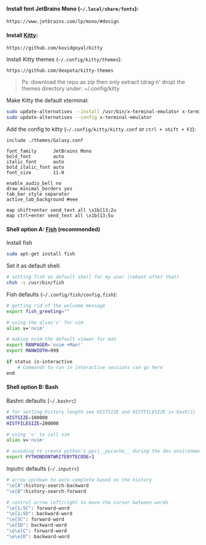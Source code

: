 ####  Install font JetBrains Mono (`~/.local/share/fonts`):
```
https://www.jetbrains.com/lp/mono/#design
```

####  Install [Kitty](https://sw.kovidgoyal.net/kitty):
```
https://github.com/kovidgoyal/kitty
```

Install Kitty themes (`~/.config/kitty/themes`):
```
https://github.com/dexpota/kitty-themes
```
>  Ps: download the repo as zip then only extract (drag n' drop) the themes directory under: ~/.config/kitty

Make Kitty the default xterminal:
```bash
sudo update-alternatives --install /usr/bin/x-terminal-emulator x-terminal-emulator /usr/bin/kitty 50
sudo update-alternatives --config x-terminal-emulator
```

Add the config to kitty (`~/.config/kitty/kitty.conf` or `ctrl + shift + F2`):
```
include ./themes/Galaxy.conf

font_family      JetBrains Mono
bold_font        auto
italic_font      auto
bold_italic_font auto
font_size        11.0

enable_audio_bell no
draw_minimal_borders yes
tab_bar_style separator
active_tab_background #eee

map shift+enter send_text all \x1b[13;2u
map ctrl+enter send_text all \x1b[13;5u
```

#### Shell option A: [Fish](https://fishshell.com) (recommended)
Install fish
```bash
sudo apt-get install fish
```

Set it as default shell:
```bash
# setting fish as default shell for my user (reboot after that)
chsh -s /usr/bin/fish
```

Fish defaults (`~/.config/fish/config.fish`):
```bash
# getting rid of the welcome message
export fish_greeting=""

# using the alias'v' for vim
alias v='nvim'

# making nvim the default viewer for man
export MANPAGER='nvim +Man!'
export MANWIDTH=999

if status is-interactive
    # Commands to run in interactive sessions can go here
end
```

#### Shell option B: Bash
Bashrc defaults (`~/.bashrc`)
```bash
# for setting history length see HISTSIZE and HISTFILESIZE in bash(1)
HISTSIZE=100000
HISTFILESIZE=200000

# using 'v' to call vim
alias v='nvim'

# avoiding to create python's pyc|__pycache__ during the dev environment
export PYTHONDONTWRITEBYTECODE=1
```

Inputrc defaults (`~/.inputrc`)
```bash
# arrow up/down to auto-complete based on the history
"\e[A":history-search-backward
"\e[B":history-search-forward

# control arrow left/right to move the cursor between words
"\e[1;5C": forward-word
"\e[1;5D": backward-word
"\e[5C": forward-word
"\e[5D": backward-word
"\e\e[C": forward-word
"\e\e[D": backward-word
```
